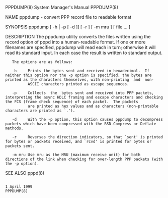 PPPDUMP(8)                                                                               System Manager's Manual                                                                               PPPDUMP(8)

NAME
       pppdump - convert PPP record file to readable format

SYNOPSIS
       pppdump [ -h | -p [ -d ]] [ -r ] [ -m mru ] [ file ...  ]

DESCRIPTION
       The pppdump utility converts the files written using the record option of pppd into a human-readable format.  If one or more filenames are specified, pppdump will read each in turn; otherwise it
       will read its standard input.  In each case the result is written to standard output.

       The options are as follows:

       -h     Prints the bytes sent and received in hexadecimal.  If neither this option nor the -p option is specified, the bytes are printed as the characters themselves, with non-printing  and  non-
              ASCII characters printed as escape sequences.

       -p     Collects  the  bytes sent and received into PPP packets, interpreting the async HDLC framing and escape characters and checking the FCS (frame check sequence) of each packet.  The packets
              are printed as hex values and as characters (non-printable characters are printed as `.').

       -d     With the -p option, this option causes pppdump to decompress packets which have been compressed with the BSD-Compress or Deflate methods.

       -r     Reverses the direction indicators, so that `sent' is printed for bytes or packets received, and `rcvd' is printed for bytes or packets sent.

       -m mru Use mru as the MRU (maximum receive unit) for both directions of the link when checking for over-length PPP packets (with the -p option).

SEE ALSO
       pppd(8)

                                                                                               1 April 1999                                                                                    PPPDUMP(8)
